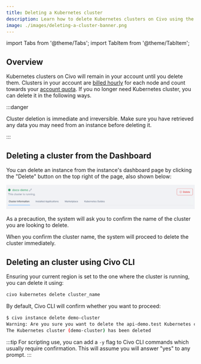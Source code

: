 ```yaml
---
title: Deleting a Kubernetes cluster
description: Learn how to delete Kubernetes clusters on Civo using the Civo Dashboard or Civo CLI to avoid dangerous billing errors and irreversible data loss.
image: ./images/deleting-a-cluster-banner.png
---
```


import Tabs from '@theme/Tabs';
import TabItem from '@theme/TabItem';

<head>
  <title>Deleting a Civo Kubernetes Cluster | Civo Documentation</title>
</head>

## Overview

Kubernetes clusters on Civo will remain in your account until you delete them. Clusters in your account are [billed hourly](../account/billing.md) for each node and count towards your [account quota](../account/quota.md). If you no longer need Kubernetes cluster, you can delete it in the following ways.

:::danger

Cluster deletion is immediate and irreversible. Make sure you have retrieved any data you may need from an instance before deleting it.

:::

<Tabs groupId="delete-cluster">

<TabItem value="dashboard" label="Dashboard">

## Deleting a cluster from the Dashboard

You can delete an instance from the instance's dashboard page by clicking the "Delete" button on the top right of the page, also shown below:

![Delete an instance from the dashboard](images/dashboard-delete-cluster.png)

As a precaution, the system will ask you to confirm the name of the cluster you are looking to delete.

When you confirm the cluster name, the system will proceed to delete the cluster immediately.
</TabItem>

<TabItem value="cli" label="Civo CLI">

## Deleting an cluster using Civo CLI

Ensuring your current region is set to the one where the cluster is running, you can delete it using:

```bash
civo kubernetes delete cluster_name
```

By default, Civo CLI will confirm whether you want to proceed:

```bash
$ civo instance delete demo-cluster
Warning: Are you sure you want to delete the api-demo.test Kubernetes cluster (y/N) ? y
The Kubernetes cluster (demo-cluster) has been deleted
```

:::tip
For scripting use, you can add a `-y` flag to Civo CLI commands which usually require confirmation. This will assume you will answer "yes" to any prompt.
:::

</TabItem>
</Tabs>
